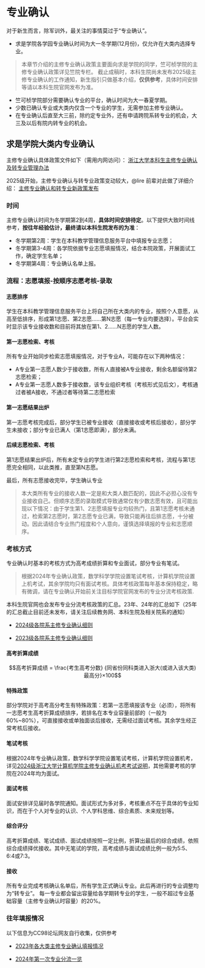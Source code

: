 # 专业确认

对于新生而言，除军训外，最关注的事情莫过于“专业确认”。

- 求是学院各学园专业确认时间为大一冬学期(12月份)，仅允许在大类内选择专业。
> 本章节介绍的主修专业确认政策主要面向求是学院的同学，竺可桢学院的主修专业确认政策详见竺院专栏。
> 截止成稿时，本科生院尚未发布2025级主修专业确认的工作通知，新生指引只做基本介绍，**仅供参考**，具体时间安排等请以本科生院官网发布为准。

- 竺可桢学院部分需要确认专业的平台，确认时间为大一春夏学期。
- 少数已确认专业或大类内仅含一个专业的学生，无需参加主修专业确认。
- 在专业确认后直至大三前，除约定专业外，还有申请跨院系转专业的机会，大三及以后有院内转专业的机会。

## 求是学院大类内专业确认

主修专业确认具体政策文件如下（需用内网访问）：
[浙江大学本科生主修专业确认及转专业管理办法](http://10.203.3.207:8080/xwfw/gfxwj/tpl/template-1/info.html?id=6259&list=gfxwj&context=&style=)

2025级开始，主修专业确认与转专业政策变动较大，@lire 前辈对此做了详细介绍：
[主修专业确认和转专业新政策发布](https://zjuers.com/rd?url=https://www.cc98.org/topic/6241951)

### 时间

主修专业确认时间为冬学期第2到4周，**具体时间安排待定**。以下提供大致时间线参考，**按往年经验估计，最终请以本科生院发布的为准**：

- 冬学期第2周：学生在本科教学管理信息服务平台中填报专业志愿；
- 冬学期第3-4周：各学院依据专业志愿填报情况，结合本院政策，开展面试工作，确定学生名单；
- 冬学期第4周：专业确认名单上报。


### 流程：志愿填报-按顺序志愿考核-录取

#### 志愿排序

学生在本科教学管理信息服务平台上将自己所在大类内的专业，按照个人意愿，从高至低排序，形成第1志愿、第2志愿……第N志愿（每一专业均要选择）。平台会实时显示该专业接收数和目前将其放在第1、2……N志愿的学生人数。

#### 第一志愿检索、考核

所有专业开始同步检索志愿填报情况，对于专业A，可能存在以下两种情况：

- A专业第一志愿人数少于接收数，所有人直接被A专业接收，剩余名额留待第2志愿检索；
- A专业第一志愿人数多于接收数，该专业组织考核（考核形式见后文），考核通过者被A接收，不通过者等待第二志愿检索

#### 第一志愿结果出炉

第一志愿考核完成后，部分学生已被专业接收（直接接收或考核后接收），部分学生未接收；部分专业已满人（第1志愿即满），部分未满。

#### 后续志愿检索、考核

第1志愿结果出炉后，所有未定专业的学生进行第2志愿检索和考核，流程与第1志愿完全相同，以此类推，直至第N志愿。

最后，所有志愿接收完毕，学生确认专业

> 本大类所有专业的接收人数一定是和大类人数匹配的，因此不必担心没有专业接收自己。但顺序志愿的录取模式导致通常仅有少数志愿有效，且可能出现以下情况：由于学生第1、2志愿填报专业均较热门，且第1志愿考核未通过，检索第2志愿时，第2志愿专业已满，导致只能再往后排志愿，十分被动。因此请结合专业热门程度和个人意向，谨慎选择填报的专业和志愿顺序。

### 考核方式

专业确认时基本的考核方式为高考成绩折算和专业面试，部分专业有笔试。
> 根据2024年专业确认政策，数学科学学院设置笔试考核，计算机学院设置上机考试，其余学院均只有面试考核。具体考核政策每年基本保持稳定，略有微调，请在专业确认开始前关注目标学院官网发布的专业分流考核政策.

本科生院官网也会发布专业分流考核政策的汇总。23年、24年的汇总如下（25年的汇总截止目前还未发布，请关注后续教务网、本科生院及相关院系的通知）

- [2024级各院系主修专业确认细则](https://bksy.zju.edu.cn/2024/1005/c28340a2970059/page.htm)
  
- [2023级各院系主修专业确认细则](https://bksy.zju.edu.cn/2023/1023/c28340a2815748/page.htm)

#### 高考折算成绩

$$高考折算成绩 = \frac{考生高考分数} {同省份同科类进入浙大(或进入该大类)最高分}×100$$


#### 特殊政策

部分学院对于高考高分考生有特殊政策：若第一志愿填报该专业（必须），将所有一志愿考生高考折算成绩排序，若排名在本专业容量前部的（一般为60%~80%），可直接接收或单独面谈后接收，无需经过面试考核。其余学生经正常考核后接收。


#### 笔试考核

根据2024年专业确认政策，数学科学学院设置笔试考核，计算机学院设置机考，详见[2024级浙江大学计算机学院主修专业确认机考考试说明](http://cspo.zju.edu.cn/2024/0930/c29529a2969751/page.htm)，其他需要考核的学院在2024年均为面试。

#### 面试考核

面试安排详见届时各学院通知。面试形式为多对多，考核重点不在于具体的专业知识，而在于个人对专业的认识、个人学科思维、综合素质、未来规划等。

#### 综合评分

高考折算成绩、笔试成绩、面试成绩按照一定比例，折算出最后的综合成绩，依照综合成绩择优接收。其中无笔试的学院，高考成绩与面试成绩比例一般为5:5、6:4或7:3。

#### 接收

所有专业完成考核确认名单后，所有学生正式确认专业。此后再进行的专业调整均为“转专业”。 每一专业都会留出容量给各学期转专业的学生，一般不超过专业基础容量（主修专业确认时容量）的20%。

### 往年填报情况

以下信息为CC98论坛网友自行收集，仅供参考

- [2023年各大类主修专业确认填报情况](https://zjuers.com/rd?url=https://www.cc98.org/topic/5928156&mode=1)
  
- [2024年第一次专业分流一览](https://zjuers.com/rd?url=https://www.cc98.org/topic/6198945)
